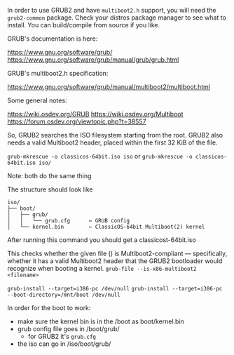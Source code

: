 In order to use GRUB2 and have `multiboot2.h` support, you will need the `grub2-common` package.
Check your distros package manager to see what to install. You can build/compile from source
if you like. 

GRUB's documentation is here:

<https://www.gnu.org/software/grub/>
<https://www.gnu.org/software/grub/manual/grub/grub.html>

GRUB's multiboot2.h specification:

<https://www.gnu.org/software/grub/manual/multiboot2/multiboot.html>

Some general notes:

<https://wiki.osdev.org/GRUB>
<https://wiki.osdev.org/Multiboot>
<https://forum.osdev.org/viewtopic.php?t=38557>

So, GRUB2 searches the ISO filesystem starting from the root. GRUB2 also needs a valid
Multiboot2 header, placed within the first 32 KiB of the file.

`grub-mkrescue -o classicos-64bit.iso iso` or `grub-mkrescue -o classicos-64bit.iso iso/` 

Note: both do the same thing

The structure should look like 

```shell
iso/
├── boot/
│   ├── grub/
│   │   └── grub.cfg      ← GRUB config
│   └── kernel.bin        ← ClassicOS-64bit Multiboot(2) kernel
```

After running this command you should get a classicost-64bit.iso

This checks whether the given file (<filename>) is Multiboot2-compliant — specifically, 
whether it has a valid Multiboot2 header that the GRUB2 bootloader would recognize when booting a kernel.
`grub-file --is-x86-multiboot2 <filename>`

`grub-install --target=i386-pc /dev/null`
`grub-install --target=i386-pc --boot-directory=/mnt/boot /dev/null`

In order for the boot to work:
- make sure the kernel bin is in the /boot as boot/kernel.bin 
- grub config file goes in /boot/grub/ 
  - for GRUB2 it's `grub.cfg`
- the iso can go in /iso/boot/grub/
